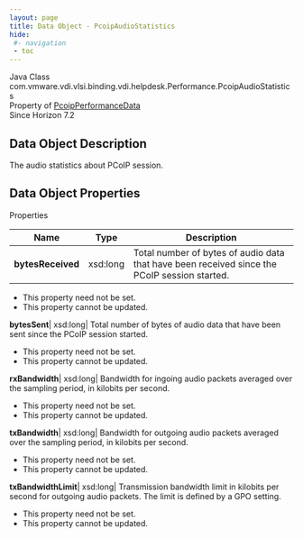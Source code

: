 ```yaml
---
layout: page
title: Data Object - PcoipAudioStatistics
hide:
 #- navigation
 - toc
---
```






Java Class
    com.vmware.vdi.vlsi.binding.vdi.helpdesk.Performance.PcoipAudioStatistics  
Property of
     [PcoipPerformanceData](vdi.helpdesk.Performance.PcoipPerformanceData.md#field_detail)  
Since 
    Horizon 7.2

## Data Object Description 

The audio statistics about PCoIP session. 

## Data Object Properties

Properties

Name |  Type |  Description   
---|---|---  
**bytesReceived**|  xsd:long|  Total number of bytes of audio data that have been received since the PCoIP session started.   


 * This property need not be set.
 * This property cannot be updated.

  
**bytesSent**|  xsd:long|  Total number of bytes of audio data that have been sent since the PCoIP session started.   


 * This property need not be set.
 * This property cannot be updated.

  
**rxBandwidth**|  xsd:long|  Bandwidth for ingoing audio packets averaged over the sampling period, in kilobits per second.   


 * This property need not be set.
 * This property cannot be updated.

  
**txBandwidth**|  xsd:long|  Bandwidth for outgoing audio packets averaged over the sampling period, in kilobits per second.   


 * This property need not be set.
 * This property cannot be updated.

  
**txBandwidthLimit**|  xsd:long|  Transmission bandwidth limit in kilobits per second for outgoing audio packets. The limit is defined by a GPO setting.   


 * This property need not be set.
 * This property cannot be updated.

  
  
  
   
  
  

